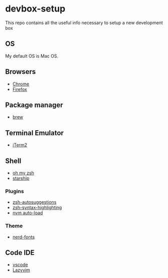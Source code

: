 # devbox-setup
This repo contains all the useful info necessary to setup a new development box

## OS
My default OS is Mac OS.

## Browsers
- [Chrome](https://www.google.com/intl/en_ca/chrome/)
- [Firefox](https://www.mozilla.org/en-CA/firefox/new/)

## Package manager
- [brew](https://brew.sh/)

## Terminal Emulator
- [iTerm2](https://iterm2.com/)

## Shell
- [oh my zsh](https://ohmyz.sh/)
- [starship](https://starship.rs)

### Plugins
- [zsh-autosuggestions](https://github.com/zsh-users/zsh-autosuggestions)
- [zsh-syntax-highlighting](https://github.com/zsh-users/zsh-syntax-highlighting)
- [nvm auto-load](https://gist.github.com/tcrammond/e52dfad4c2b36258f83f7a964af10097)

### Theme
- [nerd-fonts](https://github.com/ryanoasis/nerd-fonts)

## Code IDE
- [vscode](https://formulae.brew.sh/cask/visual-studio-code)
- [Lazyvim](https://github.com/LazyVim/LazyVim)
